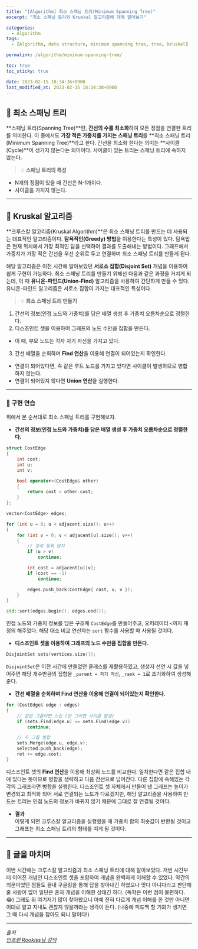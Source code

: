 ```yaml
---
title: "[Algorithm] 최소 스패닝 트리(Minimum Spanning Tree)"
excerpt: "최소 스패닝 트리와 Kruskal 알고리즘에 대해 알아보기"

categories:
  - Algorithm
tags:
  - [Algorithm, data structure, minimum spanning tree, tree, kruskal]

permalink: /algorithm/minimum-spanning-tree/

toc: true
toc_sticky: true

date: 2023-02-15 18:34:36+0900
last_modified_at: 2023-02-15 18:34:38+0900
---
```

 
## 👻 최소 스패닝 트리
**스패닝 트리(Spanning Tree)**란, **간선의 수를 최소화**하여 모든 정점을 연결한 트리를 의미한다. 이 중에서도 **가장 적은 가중치를 가지는 스패닝 트리**를 **최소 스패닝 트리(Minimum Spanning Tree)**라고 한다. 간선을 최소화 한다는 의미는 **사이클(Cycle)**이 생기지 않는다는 의미이다. 사이클이 있는 트리는 스패닝 트리에 속하지 않는다.

> 💡 **스패닝 트리의 특성**   
- N개의 정점이 있을 때 간선은 N-1개이다.
- 사이클을 가지지 않는다.

***

## 👻 Kruskal 알고리즘
**크루스칼 알고리즘(Kruskal Algorithm)**은 최소 스패닝 트리를 만드는 데 사용되는 대표적인 알고리즘이다. **탐욕적인(Greedy) 방법**을 이용한다는 특성이 있다. 탐욕법은 현재 위치에서 가장 최적인 답을 선택하여 결과를 도출해내는 방법이다. 그래프에서 가중치가 가장 적은 간선을 우선 순위로 두고 연결하며 최소 스패닝 트리를 만들게 된다.

해당 알고리즘은 이전 시간에 알아보았던 **서로소 집합(Disjoint Set)** 개념을 이용하여 쉽게 구현이 가능하다. 최소 스패닝 트리를 만들기 위해선 다음과 같은 과정을 거치게 되는데, 이 때 **유니온-파인드(Union-Find)** 알고리즘을 사용하여 간단하게 만들 수 있다. 유니온-파인드 알고리즘은 서로소 집합이 가지는 대표적인 특성이다.

> 💡 **최소 스패닝 트리 만들기**   
1. 간선의 정보(인접 노드와 가중치)를 담은 배열 생성 후 가중치 오름차순으로 정렬한다.
2. 디스조인트 셋을 이용하여 그래프의 노드 수만큼 집합을 만든다.
  - 이 때, 부모 노드는 각자 자기 자신을 가지고 있다.
3. 간선 배열을 순회하며 **Find 연산**을 이용해 연결이 되어있는지 확인한다.
  - 연결이 되어있다면, 즉 같은 루트 노드를 가지고 있다면 사이클이 발생하므로 병합하지 않는다.
  - 연결이 되어있지 않다면 **Union 연산**을 실행한다.

***

### 🌱 구현 연습
위에서 본 순서대로 최소 스패닝 트리를 구현해보자.

- **간선의 정보(인접 노드와 가중치)를 담은 배열 생성 후 가중치 오름차순으로 정렬한다.**

```c++
struct CostEdge
{
    int cost;
    int u;
    int v;

    bool operator<(CostEdge& other)
    {
        return cost < other.cost;
    }
};

vector<CostEdge> edges;

for (int u = 0; u < adjacent.size(); u++)
{
    for (int v = 0; v < adjacent[u].size(); v++)
    {
        // 중복 등록 방지
        if (u > v)
            continue;

        int cost = adjacent[u][v];
        if (cost == -1)
            continue;

        edges.push_back(CostEdge{ cost, u, v });
    }
}

std::sort(edges.begin(), edges.end());
```

인접 노드와 가중치 정보를 담은 구조체 ``` CostEdge ```를 만들어주고, 오퍼레이터 ``` < ```까지 재정의 해주었다. 해당 대소 비교 연산자는 ``` sort ``` 함수를 사용할 때 사용될 것이다.

- **디스조인트 셋을 이용하여 그래프의 노드 수만큼 집합을 만든다.**

```c++
DisjointSet sets(vertices.size());
```

``` DisjointSet ```은 이전 시간에 만들었던 클래스를 재활용하였고, 생성자 선언 시 값을 넣어주면 해당 개수만큼의 집합을 ``` _parent = 자기 자신 ```, ``` _rank = 1 ```로 초기화하여 생성해준다.

- **간선 배열을 순회하며 Find 연산을 이용해 연결이 되어있는지 확인한다.**

```c++
for (CostEdge& edge : edges)
{
    // 같은 그룹이면 스킵 (안 그러면 사이클 발생)
    if (sets.Find(edge.u) == sets.Find(edge.v))
        continue;

    // 두 그룹 병합
    sets.Merge(edge.u, edge.v);
    selected.push_back(edge);
    ret += edge.cost;
}
```

디스조인트 셋의 **Find 연산**을 이용해 최상위 노드를 비교한다. 일치한다면 같은 집합 내에 있다는 뜻이므로 병합을 생략하고 다음 간선으로 넘어간다. 다른 집합에 속해있는 각각의 그래프라면 병합을 실행한다. 디스조인트 셋 자체에서 만들어 낸 그래프는 높이가 변경되고 최적화 되어 서로 연결되는 노드가 다르겠지만, 해당 알고리즘을 사용하여 만드는 트리는 인접 노드의 정보가 바뀌지 않기 때문에 그대로 잘 연결될 것이다.

- **결과**   
이렇게 되면 크루스칼 알고리즘을 실행했을 때 가중치 합의 최솟값이 반환될 것이고 그래프는 최소 스패닝 트리의 형태를 띠게 될 것이다.

***

## 👻 글을 마치며
이번 시간에는 크루스칼 알고리즘과 최소 스패닝 트리에 대해 알아보았다. 저번 시간부터 이어진 개념인 디스조인트 셋을 포함하여 개념을 완벽하게 이해할 수 있었다. 약간의 의문이었던 점들도 끝내 구글링을 통해 답을 찾아내긴 하였으나 맞다 아니다라고 판단해 줄 사람이 없어 일단은 혼자 개념을 이해한 상태긴 하다. (독학은 이런 점이 불편하다. 😂) 그래도 뭐 여기저기 많이 찾아봤으니 아예 전혀 다르게 개념 이해를 한 것만 아니면 이대로 알고 지내도 괜찮지 않을까라는 생각이 든다. (나중에 피드백 할 기회가 생기면 그 때 다시 개념을 잡아도 되니 말이다!)

***

_출처_   
_[인프런 Rookiss님 강의](https://inf.run/1JwV)_